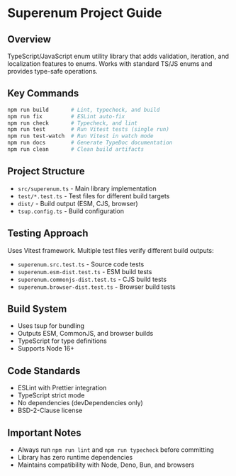 # Superenum Project Guide

## Overview

TypeScript/JavaScript enum utility library that adds validation, iteration, and localization features to enums. Works with standard TS/JS enums and provides type-safe operations.

## Key Commands

```bash
npm run build       # Lint, typecheck, and build
npm run fix         # ESLint auto-fix
npm run check       # Typecheck, and lint
npm run test        # Run Vitest tests (single run)
npm run test-watch  # Run Vitest in watch mode
npm run docs        # Generate TypeDoc documentation
npm run clean       # Clean build artifacts
```

## Project Structure

- `src/superenum.ts` - Main library implementation
- `test/*.test.ts` - Test files for different build targets
- `dist/` - Build output (ESM, CJS, browser)
- `tsup.config.ts` - Build configuration

## Testing Approach

Uses Vitest framework. Multiple test files verify different build outputs:

- `superenum.src.test.ts` - Source code tests
- `superenum.esm-dist.test.ts` - ESM build tests
- `superenum.commonjs-dist.test.ts` - CJS build tests
- `superenum.browser-dist.test.ts` - Browser build tests

## Build System

- Uses tsup for bundling
- Outputs ESM, CommonJS, and browser builds
- TypeScript for type definitions
- Supports Node 16+

## Code Standards

- ESLint with Prettier integration
- TypeScript strict mode
- No dependencies (devDependencies only)
- BSD-2-Clause license

## Important Notes

- Always run `npm run lint` and `npm run typecheck` before committing
- Library has zero runtime dependencies
- Maintains compatibility with Node, Deno, Bun, and browsers
